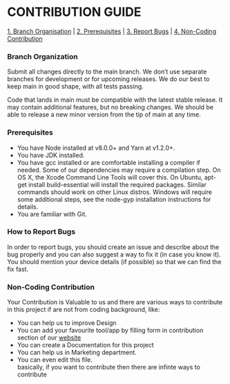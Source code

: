 # CONTRIBUTION GUIDE
[1. Branch Organisation](https://github.com/VishwaGauravIn/tools-for-tech/new/master#branch-organization) |
[2. Prerequisites](https://github.com/VishwaGauravIn/tools-for-tech/new/master#prerequisites) |
[3. Report Bugs](https://github.com/VishwaGauravIn/tools-for-tech/new/master#how-to-report-bugs) |
[4. Non-Coding Contribution](https://github.com/VishwaGauravIn/tools-for-tech/new/master#non-coding-contribution)

### Branch Organization

Submit all changes directly to the main branch. We don’t use separate branches for development or for upcoming releases. We do our best to keep main in good shape, with all tests passing.

Code that lands in main must be compatible with the latest stable release. It may contain additional features, but no breaking changes. We should be able to release a new minor version from the tip of main at any time.

### Prerequisites
- You have Node installed at v8.0.0+ and Yarn at v1.2.0+.
- You have JDK installed.
- You have gcc installed or are comfortable installing a compiler if needed. Some of our dependencies may require a compilation step. On OS X, the Xcode Command Line Tools will cover this. On Ubuntu, apt-get install build-essential will install the required packages. Similar commands should work on other Linux distros. Windows will require some additional steps, see the node-gyp installation instructions for details.
- You are familiar with Git.

### How to Report Bugs
In order to report bugs, you should create an issue and describe about the bug properly and you can also suggest a way to fix it (in case you know it). You should mention your device details (if possible) so that we can find the fix fast.

### Non-Coding Contribution
Your Contribution is Valuable to us and there are various ways to contribute in this project if are not from coding background, like:
- You can help us to improve Design
- You can add your favourite tool/app by filling form in contribution section of our [website](https://tft.vercel.app)
- You can create a Documentation for this project
- You can help us in Marketing department.
- You can even edit this file. <br>
    basically, if you want to contribute then there are infinte ways to contribute
